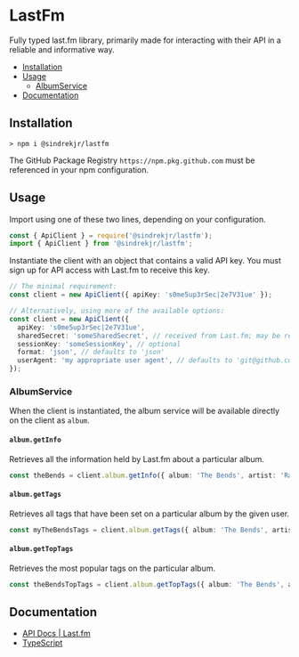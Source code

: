 # LastFm

Fully typed last.fm library, primarily made for interacting with their API in a reliable and informative way.

- [Installation](#installation)
- [Usage](#usage)
  - [AlbumService](#albumservice)
- [Documentation](#documentation)

## Installation
```
> npm i @sindrekjr/lastfm
```

The GitHub Package Registry `https://npm.pkg.github.com` must be referenced in your npm configuration.

## Usage

Import using one of these two lines, depending on your configuration.
```ts
const { ApiClient } = require('@sindrekjr/lastfm');
import { ApiClient } from '@sindrekjr/lastfm';
```

Instantiate the client with an object that contains a valid API key. You must sign up for API access with Last.fm to receive this key.
```ts
// The minimal requirement:
const client = new ApiClient({ apiKey: 's0me5up3rSec|2e7V31ue' });

// Alternatively, using more of the available options:
const client = new ApiClient({
  apiKey: 's0me5up3rSec|2e7V31ue',
  sharedSecret: 'someSharedSecret', // received from Last.fm; may be required for some functions
  sessionKey: 'someSessionKey', // optional
  format: 'json', // defaults to 'json'
  userAgent: 'my appropriate user agent', // defaults to 'git@github.com:sindrekjr/lastfm'
});
```

### AlbumService

When the client is instantiated, the album service will be available directly on the client as `album`.

#### `album.getInfo`
Retrieves all the information held by Last.fm about a particular album.
```ts
const theBends = client.album.getInfo({ album: 'The Bends', artist: 'Radiohead' });
```

#### `album.getTags`
Retrieves all tags that have been set on a particular album by the given user.
```ts
const myTheBendsTags = client.album.getTags({ album: 'The Bends', artist: 'Radiohead', user: 'someUsername' });
```

#### `album.getTopTags`
Retrieves the most popular tags on the particular album.
```ts
const theBendsTopTags = client.album.getTopTags({ album: 'The Bends', artist: 'Radiohead', user: 'someUsername' });
```

## Documentation

- [API Docs | Last.fm](https://www.last.fm/api)
- [TypeScript](https://www.typescriptlang.org/)
